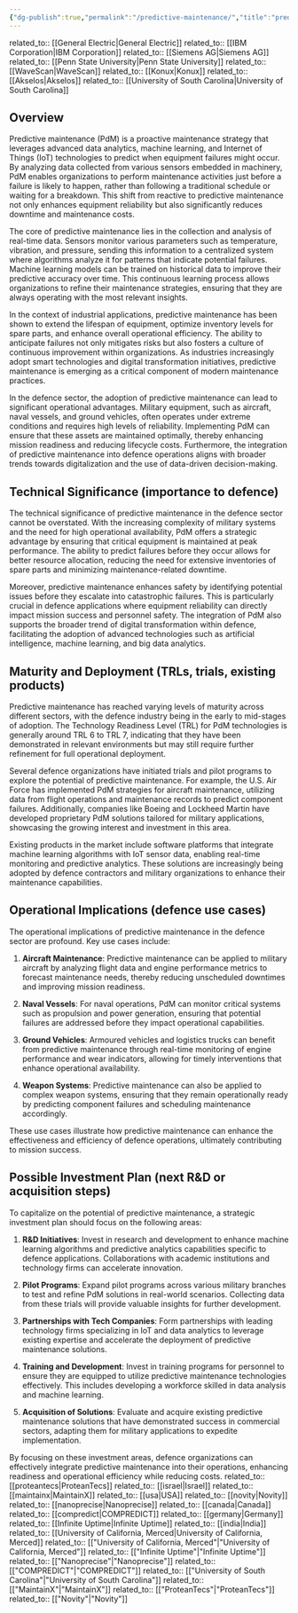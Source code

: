 ```yaml
---
{"dg-publish":true,"permalink":"/predictive-maintenance/","title":"predictive maintenance"}
---
```


related_to:: [[General Electric\|General Electric]]
related_to:: [[IBM Corporation\|IBM Corporation]]
related_to:: [[Siemens AG\|Siemens AG]]
related_to:: [[Penn State University\|Penn State University]]
related_to:: [[WaveScan\|WaveScan]]
related_to:: [[Konux\|Konux]]
related_to:: [[Akselos\|Akselos]]
related_to:: [[University of South Carolina\|University of South Carolina]]
## Overview
Predictive maintenance (PdM) is a proactive maintenance strategy that leverages advanced data analytics, machine learning, and Internet of Things (IoT) technologies to predict when equipment failures might occur. By analyzing data collected from various sensors embedded in machinery, PdM enables organizations to perform maintenance activities just before a failure is likely to happen, rather than following a traditional schedule or waiting for a breakdown. This shift from reactive to predictive maintenance not only enhances equipment reliability but also significantly reduces downtime and maintenance costs.

The core of predictive maintenance lies in the collection and analysis of real-time data. Sensors monitor various parameters such as temperature, vibration, and pressure, sending this information to a centralized system where algorithms analyze it for patterns that indicate potential failures. Machine learning models can be trained on historical data to improve their predictive accuracy over time. This continuous learning process allows organizations to refine their maintenance strategies, ensuring that they are always operating with the most relevant insights.

In the context of industrial applications, predictive maintenance has been shown to extend the lifespan of equipment, optimize inventory levels for spare parts, and enhance overall operational efficiency. The ability to anticipate failures not only mitigates risks but also fosters a culture of continuous improvement within organizations. As industries increasingly adopt smart technologies and digital transformation initiatives, predictive maintenance is emerging as a critical component of modern maintenance practices.

In the defence sector, the adoption of predictive maintenance can lead to significant operational advantages. Military equipment, such as aircraft, naval vessels, and ground vehicles, often operates under extreme conditions and requires high levels of reliability. Implementing PdM can ensure that these assets are maintained optimally, thereby enhancing mission readiness and reducing lifecycle costs. Furthermore, the integration of predictive maintenance into defence operations aligns with broader trends towards digitalization and the use of data-driven decision-making.

## Technical Significance (importance to defence)
The technical significance of predictive maintenance in the defence sector cannot be overstated. With the increasing complexity of military systems and the need for high operational availability, PdM offers a strategic advantage by ensuring that critical equipment is maintained at peak performance. The ability to predict failures before they occur allows for better resource allocation, reducing the need for extensive inventories of spare parts and minimizing maintenance-related downtime.

Moreover, predictive maintenance enhances safety by identifying potential issues before they escalate into catastrophic failures. This is particularly crucial in defence applications where equipment reliability can directly impact mission success and personnel safety. The integration of PdM also supports the broader trend of digital transformation within defence, facilitating the adoption of advanced technologies such as artificial intelligence, machine learning, and big data analytics.

## Maturity and Deployment (TRLs, trials, existing products)
Predictive maintenance has reached varying levels of maturity across different sectors, with the defence industry being in the early to mid-stages of adoption. The Technology Readiness Level (TRL) for PdM technologies is generally around TRL 6 to TRL 7, indicating that they have been demonstrated in relevant environments but may still require further refinement for full operational deployment.

Several defence organizations have initiated trials and pilot programs to explore the potential of predictive maintenance. For example, the U.S. Air Force has implemented PdM strategies for aircraft maintenance, utilizing data from flight operations and maintenance records to predict component failures. Additionally, companies like Boeing and Lockheed Martin have developed proprietary PdM solutions tailored for military applications, showcasing the growing interest and investment in this area.

Existing products in the market include software platforms that integrate machine learning algorithms with IoT sensor data, enabling real-time monitoring and predictive analytics. These solutions are increasingly being adopted by defence contractors and military organizations to enhance their maintenance capabilities.

## Operational Implications (defence use cases)
The operational implications of predictive maintenance in the defence sector are profound. Key use cases include:

1. **Aircraft Maintenance**: Predictive maintenance can be applied to military aircraft by analyzing flight data and engine performance metrics to forecast maintenance needs, thereby reducing unscheduled downtimes and improving mission readiness.

2. **Naval Vessels**: For naval operations, PdM can monitor critical systems such as propulsion and power generation, ensuring that potential failures are addressed before they impact operational capabilities.

3. **Ground Vehicles**: Armoured vehicles and logistics trucks can benefit from predictive maintenance through real-time monitoring of engine performance and wear indicators, allowing for timely interventions that enhance operational availability.

4. **Weapon Systems**: Predictive maintenance can also be applied to complex weapon systems, ensuring that they remain operationally ready by predicting component failures and scheduling maintenance accordingly.

These use cases illustrate how predictive maintenance can enhance the effectiveness and efficiency of defence operations, ultimately contributing to mission success.

## Possible Investment Plan (next R&D or acquisition steps)
To capitalize on the potential of predictive maintenance, a strategic investment plan should focus on the following areas:

1. **R&D Initiatives**: Invest in research and development to enhance machine learning algorithms and predictive analytics capabilities specific to defence applications. Collaborations with academic institutions and technology firms can accelerate innovation.

2. **Pilot Programs**: Expand pilot programs across various military branches to test and refine PdM solutions in real-world scenarios. Collecting data from these trials will provide valuable insights for further development.

3. **Partnerships with Tech Companies**: Form partnerships with leading technology firms specializing in IoT and data analytics to leverage existing expertise and accelerate the deployment of predictive maintenance solutions.

4. **Training and Development**: Invest in training programs for personnel to ensure they are equipped to utilize predictive maintenance technologies effectively. This includes developing a workforce skilled in data analysis and machine learning.

5. **Acquisition of Solutions**: Evaluate and acquire existing predictive maintenance solutions that have demonstrated success in commercial sectors, adapting them for military applications to expedite implementation.

By focusing on these investment areas, defence organizations can effectively integrate predictive maintenance into their operations, enhancing readiness and operational efficiency while reducing costs.
related_to:: [[proteantecs\|ProteanTecs]]
related_to:: [[israel\|Israel]]
related_to:: [[maintainx\|MaintainX]]
related_to:: [[usa\|USA]]
related_to:: [[novity\|Novity]]
related_to:: [[nanoprecise\|Nanoprecise]]
related_to:: [[canada\|Canada]]
related_to:: [[compredict\|COMPREDICT]]
related_to:: [[germany\|Germany]]
related_to:: [[Infinite Uptime\|Infinite Uptime]]
related_to:: [[india\|India]]
related_to:: [[University of California, Merced\|University of California, Merced]]
related_to:: [["University of California, Merced"\|"University of California, Merced"]]
related_to:: [["Infinite Uptime"\|"Infinite Uptime"]]
related_to:: [["Nanoprecise"\|"Nanoprecise"]]
related_to:: [["COMPREDICT"\|"COMPREDICT"]]
related_to:: [["University of South Carolina"\|"University of South Carolina"]]
related_to:: [["MaintainX"\|"MaintainX"]]
related_to:: [["ProteanTecs"\|"ProteanTecs"]]
related_to:: [["Novity"\|"Novity"]]
